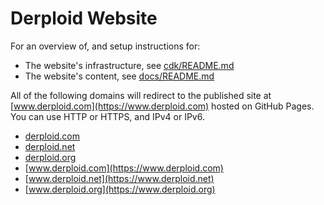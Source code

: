 # Derploid Website

For an overview of, and setup instructions for:

- The website's infrastructure, see [cdk/README.md](cdk/README.md)
- The website's content, see [docs/README.md](docs/README.md)

All of the following domains will redirect to the published site at [www.derploid.com](https://www.derploid.com) hosted on GitHub Pages.
You can use HTTP or HTTPS, and IPv4 or IPv6.

- [derploid.com](https://derploid.com)
- [derploid.net](https://derploid.net)
- [derploid.org](https://derploid.org)
- [www.derploid.com](https://www.derploid.com)
- [www.derploid.net](https://www.derploid.net)
- [www.derploid.org](https://www.derploid.org)
